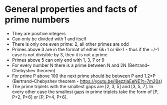 # General properties and facts of prime numbers

* They are positive integers
* Can only be divided with 1 and itself
* There is only one even prime: 2, all other primes are odd
* Primes above 3 are in the format of either 6k+1 or 6k-1 - thus if the +/-1 case is not divisible by 3, then it is not a prime
* Primes above 5 can only end with 1, 3, 7 or 9
* For every number N there is a prime between N and 2N (Bertrand–Chebyshev theorem)
* For prime P above 100 the next prime should be between P and 1.2*P (Bertrand–Chebyshev theorem - https://youtu.be/l8ezziaEeNE?t=7m20s)
* The prime triplets with the smallest gaps are [2, 3, 5] and [3, 5, 7]. In every other case the smallest gaps in prime triplets take the form of [P, P+2, P+6] or [P, P+4, P+6].
